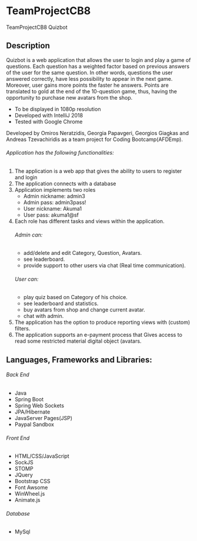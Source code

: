# TeamProjectCB8
TeamProjectCB8 Quizbot

## Description
Quizbot is a web application that allows the user to login and play a game of questions. Each question has a weighted factor based on previous answers of the user for the same question. In other words, questions the user answered correctly, have less possibility to appear in the next game. Moreover, user gains more points the faster he answers. Points are translated to gold at the end of the 10-question game, thus, having the opportunity to purchase new avatars from the shop.
* To be displayed in 1080p resolution
* Developed with IntelliJ 2018
* Tested with Google Chrome

Developed by Omiros Neratzidis, Georgia Papavgeri, Georgios Giagkas and Andreas Tzevachiridis as a team project for Coding Bootcamp(AFDEmp). 

###### Application has the following functionalities:
1. The application  is a web app that gives the ability to users to register and login
2. The application  connects with a database
3. Application implements two roles
   - Admin nickname: admin3
   - Admin pass: admin3pass!
   - User nickname: Akuma1
   - User pass: akuma1@sf
4. Each role has different tasks and views within the application.
    ###### Admin can: 
   - add/delete and edit Category, Question, Avatars.
   - see leaderboard.
   - provide support to other users via chat (Real time communication).
    ###### User can:
   - play quiz based on Category of his choice.
   - see leaderboard and statistics.
   - buy avatars from shop and change current avatar.
   - chat with admin. 
5. The application has the option to produce reporting views with (custom) filters.
6. The application supports an e-payment process that Gives access to read some restricted material digital object (avatars.

## Languages, Frameworks and Libraries:
###### Back End
- Java
- Spring Boot
- Spring Web Sockets
- JPA/Hibernate
- JavaServer Pages(JSP)
- Paypal Sandbox
###### Front End
- HTML/CSS/JavaScript
- SockJS
- STOMP
- JQuery
- Bootstrap CSS
- Font Awsome
- WinWheel.js 
- Animate.js
###### Database
- MySql
